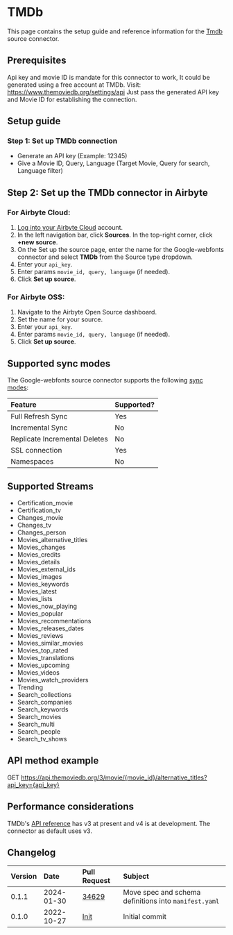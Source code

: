 # TMDb

This page contains the setup guide and reference information for the [Tmdb](https://developers.themoviedb.org/3/getting-started/introduction.) source connector.

## Prerequisites

Api key and movie ID is mandate for this connector to work, It could be generated using a free account at TMDb. Visit: https://www.themoviedb.org/settings/api
Just pass the generated API key and Movie ID for establishing the connection.

## Setup guide

### Step 1: Set up TMDb connection

- Generate an API key (Example: 12345)
- Give a Movie ID, Query, Language (Target Movie, Query for search, Language filter)

## Step 2: Set up the TMDb connector in Airbyte

### For Airbyte Cloud:

1. [Log into your Airbyte Cloud](https://cloud.airbyte.com/workspaces) account.
2. In the left navigation bar, click **Sources**. In the top-right corner, click **+new source**.
3. On the Set up the source page, enter the name for the Google-webfonts connector and select **TMDb** from the Source type dropdown.
4. Enter your `api_key`.
5. Enter params `movie_id, query, language` (if needed).
6. Click **Set up source**.

### For Airbyte OSS:

1. Navigate to the Airbyte Open Source dashboard.
2. Set the name for your source.
4. Enter your `api_key`.
5. Enter params `movie_id, query, language` (if needed).
6. Click **Set up source**.

## Supported sync modes

The Google-webfonts source connector supports the following [sync modes](https://docs.airbyte.com/cloud/core-concepts#connection-sync-modes):

| Feature                       | Supported? |
| :---------------------------- | :--------- |
| Full Refresh Sync             | Yes        |
| Incremental Sync              | No         |
| Replicate Incremental Deletes | No         |
| SSL connection                | Yes        |
| Namespaces                    | No         |

## Supported Streams

- Certification_movie
- Certification_tv
- Changes_movie
- Changes_tv
- Changes_person
- Movies_alternative_titles
- Movies_changes
- Movies_credits
- Movies_details
- Movies_external_ids
- Movies_images
- Movies_keywords
- Movies_latest
- Movies_lists
- Movies_now_playing
- Movies_popular
- Movies_recommentations
- Movies_releases_dates
- Movies_reviews
- Movies_similar_movies
- Movies_top_rated
- Movies_translations
- Movies_upcoming
- Movies_videos
- Movies_watch_providers
- Trending
- Search_collections
- Search_companies
- Search_keywords
- Search_movies
- Search_multi
- Search_people
- Search_tv_shows


## API method example

GET https://api.themoviedb.org/3/movie/{movie_id}/alternative_titles?api_key={api_key}

## Performance considerations

TMDb's [API reference](https://developers.themoviedb.org/3/getting-started/introduction) has v3 at present and v4 is at development. The connector as default uses v3.

## Changelog

| Version | Date       | Pull Request                                           | Subject        |
| :------ | :--------- | :----------------------------------------------------- | :------------- |
| 0.1.1 | 2024-01-30 | [34629](https://github.com/airbytehq/airbyte/pull/34629) | Move spec and schema definitions into `manifest.yaml` |
| 0.1.0   | 2022-10-27 | [Init](https://github.com/airbytehq/airbyte/pull/18561)| Initial commit |
